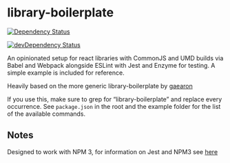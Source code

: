 library-boilerplate
=========================

[![Dependency Status](https://david-dm.org/timreynolds/react-library-boilerplate.svg)](https://david-dm.org/timreynolds/react-library-boilerplate)

[![devDependency Status](https://david-dm.org/timreynolds/react-library-boilerplate/dev-status.svg)](https://david-dm.org/timreynolds/react-library-boilerplate#info=devDependencies)

An opinionated setup for react libraries with CommonJS and UMD builds via Babel
and Webpack alongside ESLint with Jest and Enzyme for testing. A simple example
is included for reference.

Heavily based on the more generic library-boilerplate by [gaearon](https://github.com/gaearon)

If you use this, make sure to grep for “library-boilerplate” and replace every occurrence.
See `package.json` in the root and the example folder for the list of the available commands.

## Notes
Designed to work with NPM 3, for information on Jest and NPM3 see [here](https://github.com/facebook/jest/issues/554)
